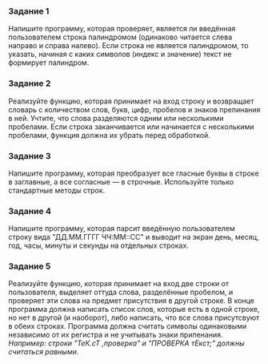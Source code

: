 ### Задание 1

Напишите программу, которая проверяет, является ли введённая пользователем строка палиндромом (одинаково читается слева направо и справа налево). Если строка не является палиндромом, то указать, начиная с каких символов (индекс и значение) текст не формирует палиндром.

### Задание 2

Реализуйте функцию, которая принимает на вход строку и возвращает словарь с количеством слов, букв, цифр, пробелов и знаков препинания в ней. Учтите, что слова разделяются одним или несколькими пробелами. Если строка заканчивается или начинается с несколькими пробелами, функция должна их убрать перед обработкой.
### Задание 3

Напишите программу, которая преобразует все гласные буквы в строке в заглавные, а все согласные — в строчные. Используйте только стандартные методы строк.
### Задание 4

Напишите программу, которая парсит введённую пользователем строку вида "ДД.ММ.ГГГГ ЧЧ:ММ::СС" и выводит на экран день, месяц, год, часы, минуты и секунды на отдельных строках.
### Задание 5

Реализуйте функцию, которая принимает на вход две строки от пользователя, выделяет оттуда слова, разделённые пробелом, и проверяет эти слова на предмет присутствия в другой строке. В конце программа должна написать список слов, которые есть в одной строке, но нет в другой (и наоборот), либо написать, что все слова присутсвуют в обеих строках. Программа должна считать символы одинаковыми независимо от их регистра и не учитывать знаки припенания. *Например: строки "ТеК.сТ ,проверка" и "ПРОВЕРКА тЕкст;" должны считаться равными.*